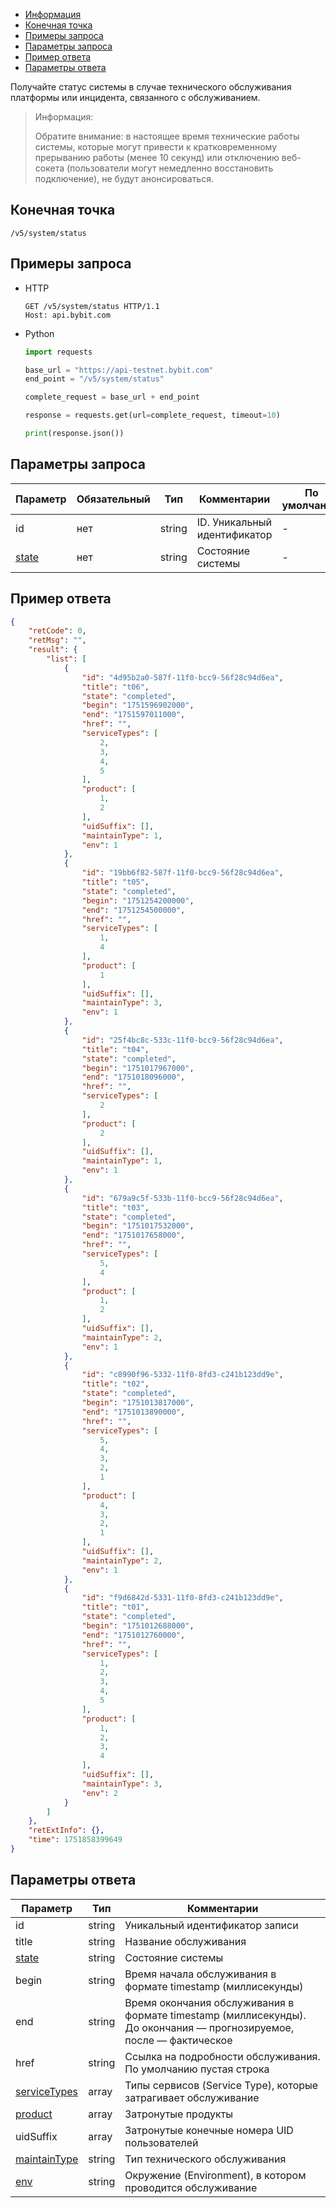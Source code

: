 - [Информация](#информация)
- [Конечная точка](#конечная-точка)
- [Примеры запроса](#примеры-запроса)
- [Параметры запроса](#параметры-запроса)
- [Пример ответа](#пример-ответа)
- [Параметры ответа](#параметры-ответа)

<a id="информация"></a>

Получайте статус системы в случае технического обслуживания платформы или инцидента, связанного с обслуживанием.

>Информация:
>
>Обратите внимание: в настоящее время технические работы системы, которые могут привести к кратковременному
>прерыванию работы (менее 10 секунд) или отключению веб-сокета (пользователи могут немедленно восстановить подключение),
>не будут анонсироваться.

<a id="конечная-точка"></a>

## Конечная точка

`/v5/system/status`

<a id="примеры-запроса"></a>

## Примеры запроса

- HTTP

  ```http
  GET /v5/system/status HTTP/1.1
  Host: api.bybit.com
  ```

- Python

  ```python
  import requests

  base_url = "https://api-testnet.bybit.com"
  end_point = "/v5/system/status"

  complete_request = base_url + end_point
  
  response = requests.get(url=complete_request, timeout=10)

  print(response.json())
  ```

<a id="параметры-запроса"></a>

## Параметры запроса

|Параметр                                                       |Обязательный	|Тип   	  |Комментарии                        |По умолчанию|
|---------------------------------------------------------------|---------------|---------|-----------------------------------|------------|
|id	                                                            |нет        	|string   |ID. Уникальный идентификатор       |-           |
|[state](<19.Определения значений в запросах и ответах.md#state>)	|нет        	|string   |Состояние системы                  |-           |

<a id="пример-ответа"></a>

## Пример ответа

```json
{
    "retCode": 0,
    "retMsg": "",
    "result": {
        "list": [
            {
                "id": "4d95b2a0-587f-11f0-bcc9-56f28c94d6ea",
                "title": "t06",
                "state": "completed",
                "begin": "1751596902000",
                "end": "1751597011000",
                "href": "",
                "serviceTypes": [
                    2,
                    3,
                    4,
                    5
                ],
                "product": [
                    1,
                    2
                ],
                "uidSuffix": [],
                "maintainType": 1,
                "env": 1
            },
            {
                "id": "19bb6f82-587f-11f0-bcc9-56f28c94d6ea",
                "title": "t05",
                "state": "completed",
                "begin": "1751254200000",
                "end": "1751254500000",
                "href": "",
                "serviceTypes": [
                    1,
                    4
                ],
                "product": [
                    1
                ],
                "uidSuffix": [],
                "maintainType": 3,
                "env": 1
            },
            {
                "id": "25f4bc8c-533c-11f0-bcc9-56f28c94d6ea",
                "title": "t04",
                "state": "completed",
                "begin": "1751017967000",
                "end": "1751018096000",
                "href": "",
                "serviceTypes": [
                    2
                ],
                "product": [
                    2
                ],
                "uidSuffix": [],
                "maintainType": 1,
                "env": 1
            },
            {
                "id": "679a9c5f-533b-11f0-bcc9-56f28c94d6ea",
                "title": "t03",
                "state": "completed",
                "begin": "1751017532000",
                "end": "1751017658000",
                "href": "",
                "serviceTypes": [
                    5,
                    4
                ],
                "product": [
                    1,
                    2
                ],
                "uidSuffix": [],
                "maintainType": 2,
                "env": 1
            },
            {
                "id": "c8990f96-5332-11f0-8fd3-c241b123dd9e",
                "title": "t02",
                "state": "completed",
                "begin": "1751013817000",
                "end": "1751013890000",
                "href": "",
                "serviceTypes": [
                    5,
                    4,
                    3,
                    2,
                    1
                ],
                "product": [
                    4,
                    3,
                    2,
                    1
                ],
                "uidSuffix": [],
                "maintainType": 2,
                "env": 1
            },
            {
                "id": "f9d6842d-5331-11f0-8fd3-c241b123dd9e",
                "title": "t01",
                "state": "completed",
                "begin": "1751012688000",
                "end": "1751012760000",
                "href": "",
                "serviceTypes": [
                    1,
                    2,
                    3,
                    4,
                    5
                ],
                "product": [
                    1,
                    2,
                    3,
                    4
                ],
                "uidSuffix": [],
                "maintainType": 3,
                "env": 2
            }
        ]
    },
    "retExtInfo": {},
    "time": 1751858399649
}
```

<a id="параметры-ответа"></a>

## Параметры ответа

|Параметр	                                                                  |Тип             |Комментарии                                                                                                           |
|-----------------------------------------------------------------------------|----------------|----------------------------------------------------------------------------------------------------------------------|
|id                                                                           |string    	   |Уникальный идентификатор записи                                                                                       |
|title                                                                        |string    	   |Название обслуживания                                                                                                 |
|[state](<19.Определения значений в запросах и ответах.md#state>)        	      |string    	   |Состояние системы                                                                                                     |
|begin                                                                        |string          |Время начала обслуживания в формате timestamp (миллисекунды)                                                          |
|end                                                                          |string          |Время окончания обслуживания в формате timestamp (миллисекунды). До окончания — прогнозируемое, после — фактическое   |
|href                                                                         |string    	   |Ссылка на подробности обслуживания. По умолчанию пустая строка                                                        |
|[serviceTypes](<19.Определения значений в запросах и ответах.md#serviceTypes>)  |array<int>      |Типы сервисов (Service Type), которые затрагивает обслуживание                                                        |
|[product](<19.Определения значений в запросах и ответах.md#product>)            |array<int>      |Затронутые продукты                                                                                                   |
|uidSuffix                                                                    |array<int>      |Затронутые конечные номера UID пользователей                                                                          |
|[maintainType](<19.Определения значений в запросах и ответах.md#maintainType>)  |string          |Тип технического обслуживания                                                                                         |
|[env](<19.Определения значений в запросах и ответах.md#env>)                    |string    	   |Окружение (Environment), в котором проводится обслуживание                                                            |
